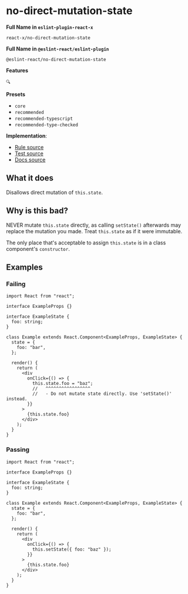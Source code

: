 # no-direct-mutation-state

**Full Name in `eslint-plugin-react-x`**

```plain copy
react-x/no-direct-mutation-state
```

**Full Name in `@eslint-react/eslint-plugin`**

```plain copy
@eslint-react/no-direct-mutation-state
```

**Features**

`🔍`

**Presets**

- `core`
- `recommended`
- `recommended-typescript`
- `recommended-type-checked`

**Implementation**:

- [Rule source](https://github.com/Rel1cx/eslint-react/tree/main/packages/plugins/eslint-plugin-react-x/src/rules/no-direct-mutation-state.ts)
- [Test source](https://github.com/Rel1cx/eslint-react/tree/main/packages/plugins/eslint-plugin-react-x/src/rules/no-direct-mutation-state.spec.ts)
- [Docs source](https://github.com/Rel1cx/eslint-react/tree/main/website/pages/docs/rules/no-direct-mutation-state.md)

## What it does

Disallows direct mutation of `this.state`.

## Why is this bad?

NEVER mutate `this.state` directly, as calling `setState()` afterwards may replace the mutation you made. Treat `this.state` as if it were immutable.

The only place that's acceptable to assign `this.state` is in a class component's `constructor`.

## Examples

### Failing

```tsx
import React from "react";

interface ExampleProps {}

interface ExampleState {
  foo: string;
}

class Example extends React.Component<ExampleProps, ExampleState> {
  state = {
    foo: "bar",
  };

  render() {
    return (
      <div
        onClick={() => {
          this.state.foo = "baz";
          //   ^^^^^^^^^^^^^^^^^
          //   - Do not mutate state directly. Use 'setState()' instead.
        }}
      >
        {this.state.foo}
      </div>
    );
  }
}
```

### Passing

```tsx
import React from "react";

interface ExampleProps {}

interface ExampleState {
  foo: string;
}

class Example extends React.Component<ExampleProps, ExampleState> {
  state = {
    foo: "bar",
  };

  render() {
    return (
      <div
        onClick={() => {
          this.setState({ foo: "baz" });
        }}
      >
        {this.state.foo}
      </div>
    );
  }
}
```
